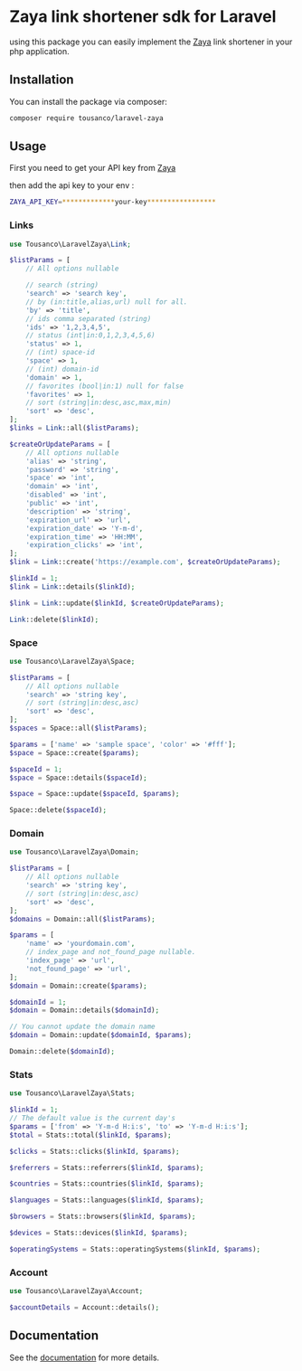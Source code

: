 # Zaya link shortener sdk for Laravel
using this package you can easily implement the [Zaya](https://zaya.io) link shortener in your php application.
## Installation

You can install the package via composer:
```bash
composer require tousanco/laravel-zaya
```
## Usage
First you need to get your API key from [Zaya](https://zaya.io/developers/api)

then add the api key to your env :
```bash
ZAYA_API_KEY=*************your-key*****************
```
### Links
```php
use Tousanco\LaravelZaya\Link;

$listParams = [
    // All options nullable

    // search (string)
    'search' => 'search key',
    // by (in:title,alias,url) null for all.
    'by' => 'title',
    // ids comma separated (string)
    'ids' => '1,2,3,4,5',
    // status (int|in:0,1,2,3,4,5,6)
    'status' => 1,
    // (int) space-id
    'space' => 1,
    // (int) domain-id
    'domain' => 1,
    // favorites (bool|in:1) null for false
    'favorites' => 1,
    // sort (string|in:desc,asc,max,min)
    'sort' => 'desc',
];
$links = Link::all($listParams);

$createOrUpdateParams = [
    // All options nullable
    'alias' => 'string',
    'password' => 'string',
    'space' => 'int',
    'domain' => 'int',
    'disabled' => 'int',
    'public' => 'int',
    'description' => 'string',
    'expiration_url' => 'url',
    'expiration_date' => 'Y-m-d',
    'expiration_time' => 'HH:MM',
    'expiration_clicks' => 'int',
];
$link = Link::create('https://example.com', $createOrUpdateParams);

$linkId = 1;
$link = Link::details($linkId);

$link = Link::update($linkId, $createOrUpdateParams);

Link::delete($linkId);
```
### Space
```php
use Tousanco\LaravelZaya\Space;

$listParams = [
    // All options nullable
    'search' => 'string key',
    // sort (string|in:desc,asc)
    'sort' => 'desc',
];
$spaces = Space::all($listParams);

$params = ['name' => 'sample space', 'color' => '#fff'];
$space = Space::create($params);

$spaceId = 1;
$space = Space::details($spaceId);

$space = Space::update($spaceId, $params);

Space::delete($spaceId);
```
### Domain
```php
use Tousanco\LaravelZaya\Domain;

$listParams = [
    // All options nullable
    'search' => 'string key',
    // sort (string|in:desc,asc)
    'sort' => 'desc',
];
$domains = Domain::all($listParams);

$params = [
    'name' => 'yourdomain.com',
    // index_page and not_found_page nullable.
    'index_page' => 'url',
    'not_found_page' => 'url',
];
$domain = Domain::create($params);

$domainId = 1;
$domain = Domain::details($domainId);

// You cannot update the domain name
$domain = Domain::update($domainId, $params);

Domain::delete($domainId);
```
### Stats
```php
use Tousanco\LaravelZaya\Stats;

$linkId = 1;
// The default value is the current day's
$params = ['from' => 'Y-m-d H:i:s', 'to' => 'Y-m-d H:i:s'];
$total = Stats::total($linkId, $params);

$clicks = Stats::clicks($linkId, $params);

$referrers = Stats::referrers($linkId, $params);

$countries = Stats::countries($linkId, $params);

$languages = Stats::languages($linkId, $params);

$browsers = Stats::browsers($linkId, $params);

$devices = Stats::devices($linkId, $params);

$operatingSystems = Stats::operatingSystems($linkId, $params);
```
### Account
```php
use Tousanco\LaravelZaya\Account;

$accountDetails = Account::details();
```
## Documentation
See the [documentation](https://zaya.io/developers) for more details.